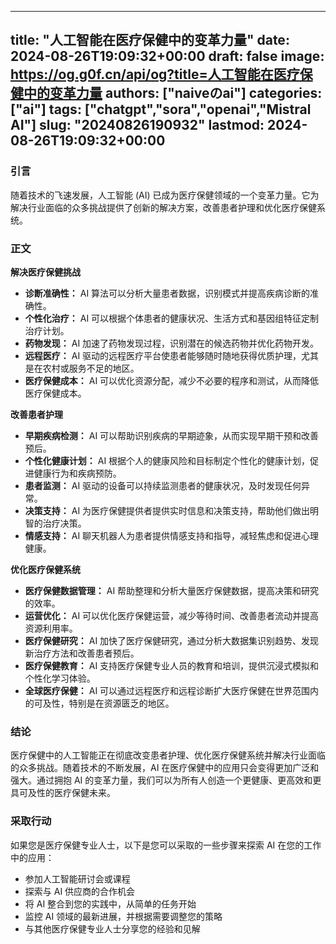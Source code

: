 
---
title: "人工智能在医疗保健中的变革力量"
date: 2024-08-26T19:09:32+00:00
draft: false
image: https://og.g0f.cn/api/og?title=人工智能在医疗保健中的变革力量
authors: ["naiveのai"]
categories: ["ai"]
tags: ["chatgpt","sora","openai","Mistral AI"]
slug: "20240826190932"
lastmod: 2024-08-26T19:09:32+00:00
---
### 引言

随着技术的飞速发展，人工智能 (AI) 已成为医疗保健领域的一个变革力量。它为解决行业面临的众多挑战提供了创新的解决方案，改善患者护理和优化医疗保健系统。

### 正文

**解决医疗保健挑战**

* **诊断准确性：** AI 算法可以分析大量患者数据，识别模式并提高疾病诊断的准确性。
* **个性化治疗：** AI 可以根据个体患者的健康状况、生活方式和基因组特征定制治疗计划。
* **药物发现：** AI 加速了药物发现过程，识别潜在的候选药物并优化药物开发。
* **远程医疗：** AI 驱动的远程医疗平台使患者能够随时随地获得优质护理，尤其是在农村或服务不足的地区。
* **医疗保健成本：** AI 可以优化资源分配，减少不必要的程序和测试，从而降低医疗保健成本。

**改善患者护理**

* **早期疾病检测：** AI 可以帮助识别疾病的早期迹象，从而实现早期干预和改善预后。
* **个性化健康计划：** AI 根据个人的健康风险和目标制定个性化的健康计划，促进健康行为和疾病预防。
* **患者监测：** AI 驱动的设备可以持续监测患者的健康状况，及时发现任何异常。
* **决策支持：** AI 为医疗保健提供者提供实时信息和决策支持，帮助他们做出明智的治疗决策。
* **情感支持：** AI 聊天机器人为患者提供情感支持和指导，减轻焦虑和促进心理健康。

**优化医疗保健系统**

* **医疗保健数据管理：** AI 帮助整理和分析大量医疗保健数据，提高决策和研究的效率。
* **运营优化：** AI 可以优化医疗保健运营，减少等待时间、改善患者流动并提高资源利用率。
* **医疗保健研究：** AI 加快了医疗保健研究，通过分析大数据集识别趋势、发现新治疗方法和改善患者预后。
* **医疗保健教育：** AI 支持医疗保健专业人员的教育和培训，提供沉浸式模拟和个性化学习体验。
* **全球医疗保健：** AI 可以通过远程医疗和远程诊断扩大医疗保健在世界范围内的可及性，特别是在资源匮乏的地区。

### 结论

医疗保健中的人工智能正在彻底改变患者护理、优化医疗保健系统并解决行业面临的众多挑战。随着技术的不断发展，AI 在医疗保健中的应用只会变得更加广泛和强大。通过拥抱 AI 的变革力量，我们可以为所有人创造一个更健康、更高效和更具可及性的医疗保健未来。

### 采取行动

如果您是医疗保健专业人士，以下是您可以采取的一些步骤来探索 AI 在您的工作中的应用：

* 参加人工智能研讨会或课程
* 探索与 AI 供应商的合作机会
* 将 AI 整合到您的实践中，从简单的任务开始
* 监控 AI 领域的最新进展，并根据需要调整您的策略
* 与其他医疗保健专业人士分享您的经验和见解